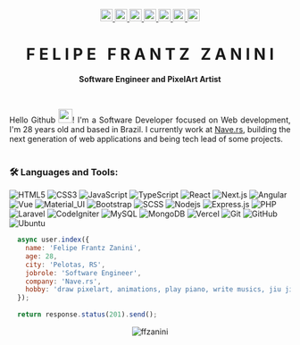 <!-- Icons -->
<p align="center">
  <!-- Site --> 
  <a href="https://ffzanini.dev" title="Website" target="_blank">
    <img src="https://img.shields.io/badge/-ffzanini.dev-green?style=flat-square&label=Website&link=https://ffzanini.dev" height="22" title="Website"/>
  </a>
  <!-- GitHub -->
  <a href="https://github.com/ffzanini" title="GitHub">
    <img src="https://img.shields.io/github/followers/ffzanini?label=follow&style=social" height="22" title="Follow me" />
  </a>
  <!-- Linkedin -->
  <a href="https://www.linkedin.com/in/ffzanini/" title="Linkedin" target="_blank">
    <img src="https://img.shields.io/badge/-LinkedIn-blue?style=flat-square&logo=Linkedin&logoColor=white&link=https://www.linkedin.com/in/ffzanini" height="22" title="LinkedIn" />
  </a>
  <!-- Rocketseat -->
  <a href="https://app.rocketseat.com.br/me/ffzanini" title="Rocketseat" target="_blank">
    <img src="https://img.shields.io/badge/-Rocketseat-blueviolet?style=flat-square&logo=apache-rocketmq&logoColor=white&link=https://app.rocketseat.com.br/me/ffzanini" height="22" title="Rocketseat"/>
  </a>
  <!-- Instagram -->
  <a href="https://www.instagram.com/ffzanini" title="Instagram" target="_blank">
    <img src="https://img.shields.io/badge/-Instagram-E1306C?style=flat-square&logo=Instagram&logoColor=white&link=https://www.instagram.com/ffzanini" height="22" title="Instagram" />
  </a>
   <!-- Gmail -->
  <a href="mailto:devffzanini@gmail.com" title="Gmail">
    <img src="https://img.shields.io/badge/-Gmail-red?style=flat-square&logo=Gmail&logoColor=white&link=mailto:devffzanini@gmail.com" height="22" title="Gmail" />
  </a>
  <!-- Twitter -->
  <a href="https://twitter.com/ffzanini/" title="Twitter" target="_blank">
    <img src="https://img.shields.io/badge/-Twitter-006AEB?style=flat-square&logo=Twitter&logoColor=white&link=https://www.twitter.com/ffzanini" height="22" title="Instagram" />
  </a>
</p>
<!-- Title -->
<p align="center">
  <h1 align="center">F E L I P E &nbsp; F R A N T Z &nbsp; Z A N I N I</h1>
  <p align="center"><b>Software Engineer and PixelArt Artist</b></p>
</p>
<br/>
<!-- Content -->
<p align="justify">
  Hello Github <img src="https://media.giphy.com/media/hvRJCLFzcasrR4ia7z/giphy.gif" height="25px" width="25px"></a>! I'm a Software Developer focused on Web development, I'm 28 years old and based in Brazil. I currently work at <a href="https://nave.rs">Nave.rs</a>, building the next generation of web applications and being tech lead of some projects.
  <br/>
  <br/>
</p>

### 🛠️ Languages and Tools:

![HTML5](https://img.shields.io/badge/-HTML5-black?style=flat-square&logo=html5)
![CSS3](https://img.shields.io/badge/-CSS3-black?style=flat-square&logo=css3&logoColor=blue)
![JavaScript](https://img.shields.io/badge/-JavaScript-black?style=flat-square&logo=javascript)
![TypeScript](https://img.shields.io/badge/-TypeScript-black?style=flat-square&logo=typescript)
![React](https://img.shields.io/badge/-ReactJS-black?style=flat-square&logo=react)
![Next.js](https://img.shields.io/badge/-Next-black?style=flat-square&logo=Next.js)
![Angular](https://img.shields.io/badge/-Angular-black?style=flat-square&logo=angular&logoColor=red)
![Vue](https://img.shields.io/badge/-VueJS-black?style=flat-square&logo=vue.js)
![Material_UI](https://img.shields.io/badge/-Material_UI-black?style=flat-square&logo=mui)
![Bootstrap](https://img.shields.io/badge/-Bootstrap-black?style=flat-square&logo=bootstrap)
![SCSS](https://img.shields.io/badge/-SCSS-black?style=flat-square&logo=SASS)
![Nodejs](https://img.shields.io/badge/-NodeJS-black?style=flat-square&logo=Node.js)
![Express.js](https://img.shields.io/badge/-ExpressJS-black?style=flat-square&logo=express.js)
![PHP](https://img.shields.io/badge/-PHP-black?style=flat-square&logo=php)
![Laravel](https://img.shields.io/badge/-Laravel-black?style=flat-square&logo=Laravel)
![CodeIgniter](https://img.shields.io/badge/-CodeIgniter-black?style=flat-square&logo=CodeIgniter)
![MySQL](https://img.shields.io/badge/-MySQL-black?style=flat-square&logo=MySQL&logoColor=blue)
![MongoDB](https://img.shields.io/badge/-MongoDB-black?style=flat-square&logo=mongodb)
![Vercel](https://img.shields.io/badge/-Vercel-black?style=flat-square&logo=vercel)
![Git](https://img.shields.io/badge/-Git-black?style=flat-square&logo=git)
![GitHub](https://img.shields.io/badge/-GitHub-black?style=flat-square&logo=github)
![Ubuntu](https://img.shields.io/badge/-Ubuntu-black?style=flat-square&logo=ubuntu)

<!-- stack: ['HTML5', 'CSS3', 'JavaScript', 'TypeScript', 'ReactJS', 'Angular', 'Vue', 'Material-UI', 'Bootstrap', 'NodeJS', 'Express', 'PHP', 'CodeIgniter', 'Laravel', 'MySQL', 'MongoDB'], -->
```javascript
  async user.index({
    name: 'Felipe Frantz Zanini',
    age: 28,
    city: 'Pelotas, RS',
    jobrole: 'Software Engineer',
    company: 'Nave.rs',
    hobby: 'draw pixelart, animations, play piano, write musics, jiu jitsu, write stories and game dev'
  });
  
  return response.status(201).send();
```
<!-- Visits -->
<p align="center">
<img alt="ffzanini" src="https://komarev.com/ghpvc/?username=ffzanini&label=Visits&color=success&style=flat-square"/>
</p>
